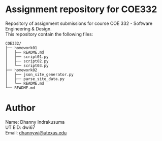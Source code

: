 # Assignment repository for COE332
Repository of assignment submissions for course COE 332 - Software Engineering & Design.
<br>
This repository contain the following files:
```
COE332/
├── homework01
│   ├── README.md
│   ├── script01.py
│   ├── script02.py
│   └── script03.py
├── homework02
│   ├── json_site_generator.py
│   ├── parse_site_data.py
│   └── README.md
└── README.md
```


# Author
Name: Dhanny Indrakusuma<br>
UT EID: dwi67<br>
Email: dhannywi@utexas.edu<br>
